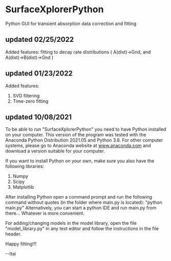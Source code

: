 # SurfaceXplorerPython
Python GUI for transient absorption data correction and fitting

## updated 02/25/2022

Added features:
fitting to decay rate distributions ( A(dist)->Gnd, and A(dist)->B(dist)->Gnd )

## updated 01/23/2022

Added features:
1. SVD filtering
2. Time-zero fitting

## updated 10/08/2021

To be able to run "SurfaceXplorerPython" you need to have Python installed on your computer.
This version of the program was tested with the Anaconda Python Distribution 2021.05 and Python 3.8.
For other computer systems, please go to Anaconda website at
www.anaconda.com and download a version suitable for your computer.

If you want to install Python on your own, make sure you also have the following libraries:
1. Numpy
2. Scipy
3. Matplotlib

After installing Python open a command prompt and run the following command without quotes (in the folder where main.py is located):
"python main.py"
Alternatively, you can start a python IDE and run main.py from there... Whatever is more convenient.

For adding/changing models in the model library, open the file "model_library.py" in any text
editor and follow the instructions in the file header.

Happy fitting!!!

--Itai
